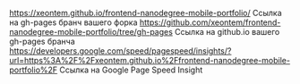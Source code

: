 https://xeontem.github.io/frontend-nanodegree-mobile-portfolio/   Ссылка на gh-pages бранч вашего форка
https://github.com/xeontem/frontend-nanodegree-mobile-portfolio/tree/gh-pages  Ccылка на github.io вашего gh-pages бранча
https://developers.google.com/speed/pagespeed/insights/?url=https%3A%2F%2Fxeontem.github.io%2Ffrontend-nanodegree-mobile-portfolio%2F  Ссылка на Google Page Speed Insight
